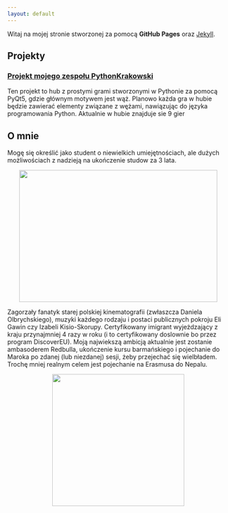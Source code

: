 ```yaml
---
layout: default
---
```


Witaj na mojej stronie stworzonej za pomocą **GitHub Pages** oraz [Jekyll](https://jekyllrb.com/).
## Projekty ##
### [Projekt mojego zespołu PythonKrakowski](https://github.com/2024-2025-AGH-Wstep-do-Informatyki/PythonKrakowski) ###
Ten projekt to hub z prostymi grami stworzonymi w Pythonie za pomocą PyQt5, gdzie głównym motywem jest wąż. Planowo każda gra w hubie będzie zawierać elementy związane z wężami, nawiązując do języka programowania Python. Aktualnie w hubie znajduje sie 9 gier

## O mnie ##
Mogę się określić jako student o niewielkich umiejętnościach, ale dużych możliwościach z nadzieją na ukończenie studow za 3 lata.
<p style="text-align: center;">
  <img src="https://nypost.com/wp-content/uploads/sites/2/2022/09/kanye-west-04.jpg" width="450" height="300">
</p>
Zagorzały fanatyk starej polskiej kinematografii (zwłaszcza Daniela Olbrychskiego), muzyki każdego rodzaju i postaci publicznych pokroju Eli Gawin czy Izabeli Kisio-Skorupy. Certyfikowany imigrant wyjeżdzający z kraju przynajmniej 4 razy w roku (i to certyfikowany doslownie bo przez program DiscoverEU). Moją najwiekszą ambicją aktualnie jest zostanie ambasoderem Redbulla, ukończenie kursu barmańskiego i pojechanie do Maroka po zdanej (lub niezdanej) sesji, żeby przejechać się wielbładem. Trochę mniej realnym celem jest pojechanie na Erasmusa do Nepalu.
<p style="text-align: center;">
  <img src="https://i.pinimg.com/736x/ae/39/ab/ae39ab5b76fa81146dc921171706c673.jpg" width="300" height="300">
</p>



